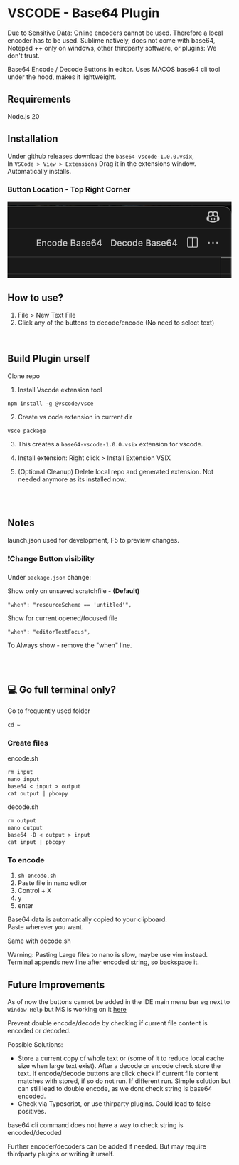 # VSCODE - Base64 Plugin

Due to Sensitive Data: Online encoders cannot be used. Therefore a local encoder has to be used.
Sublime natively, does not come with base64, Notepad ++ only on windows, other thirdparty software, or plugins: We don't trust.

Base64 Encode / Decode Buttons in editor.
Uses MACOS base64 cli tool under the hood,
makes it lightweight.


## Requirements
Node.js 20

## Installation
Under github releases download the `base64-vscode-1.0.0.vsix`, <br>
In `VSCode > View > Extensions` Drag it in the extensions window. Automatically installs.

### Button Location - Top Right Corner
![Button Location](image.png)

## How to use?
1. File > New Text File
2. Click any of the buttons to decode/encode (No need to select text)

<br>

## Build Plugin urself
Clone repo
1. Install Vscode extension tool
```
npm install -g @vscode/vsce
```
2. Create vs code extension in current dir
```
vsce package
```

3. This creates a `base64-vscode-1.0.0.vsix` extension for vscode.

4. Install extension: Right click > Install Extension VSIX

5. (Optional Cleanup) Delete local repo and generated extension. Not needed anymore as its installed now.

 
 <br><br>


## Notes
launch.json used for development, F5 to preview changes.

### ❗Change Button visibility

Under `package.json` change:

Show only on unsaved scratchfile - **(Default)** <br>
```
"when": "resourceScheme == 'untitled'",
```

Show for current opened/focused file <br>
```
"when": "editorTextFocus",
```
To Always show - remove the "when" line.

 <br><br>

 ## 💻 Go full terminal only?

Go to frequently used folder

``cd ~``

### Create files

encode.sh
```
rm input
nano input
base64 < input > output
cat output | pbcopy
```
decode.sh
```
rm output
nano output
base64 -D < output > input
cat input | pbcopy
```

### To encode
1. `sh encode.sh`
2. Paste file in nano editor
3. Control + X
4. y
5. enter

Base64 data is automatically copied to your clipboard. <br>
Paste wherever you want.

Same with decode.sh

Warning: Pasting Large files to nano is slow, maybe use vim instead. Terminal appends new line after encoded string, so backspace it.


## Future Improvements

As of now the buttons cannot be added in the IDE main menu bar eg next to ` Window Help` but MS is working on it [here](https://github.com/microsoft/vscode/issues/211343)


Prevent double encode/decode by checking if current file content is encoded or decoded.

Possible Solutions: 
- Store a current copy of whole text or (some of it to reduce local cache size when large text exist). After a decode or encode check store the text. If encode/decode buttons are click check if current file content matches with stored, if so do not run. If different run. Simple solution but can still lead to double encode, as we dont check string is base64 encoded.
- Check via Typescript, or use thirparty plugins. Could lead to false positives.

base64 cli command does not have a way to check string is encoded/decoded

Further encoder/decoders can be added if needed. But may require thirdparty plugins or writing it urself.